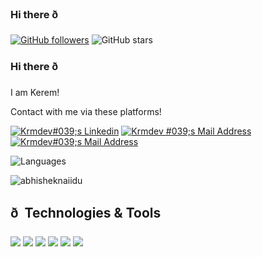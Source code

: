 ### Hi there ð



[![GitHub followers](https://img.shields.io/github/followers/krmdevelopment?style=social)](https://github.com/krmdevelopment?tab=followers)
![GitHub stars](https://img.shields.io/github/stars/krmdevelopment?style=social)

### Hi there ð
I am Kerem!

Contact with me via these platforms! 

 <a href="https://www.linkedin.com/in/krm-development-7038b1216/" target="_blank" rel="nofollow"><img alt="Krmdev#039;s Linkedin" src="https://img.shields.io/badge/LinkedIn-0077B5?style=for-the-badge&logo=linkedin&logoColor=white" /></a>
 <a href="mailto:krmdevelopmnt@gmail.com" target="_blank" rel="nofollow"><img alt="Krmdev
 #039;s Mail Address" src="https://img.shields.io/badge/Gmail-D14836?style=for-the-badge&logo=gmail&logoColor=white" /></a>
 <a href="https://twitter.com/Krm_dev?t=kXcCmqBZg6LJ7IaDHZNjgg&s=09" target="_blank" rel="nofollow"><img alt="Krmdev#039;s Mail Address" src="https://img.shields.io/badge/Twitter-0077B5?style=for-the-badge&logo=twitter&logoColor=white" /></a>


![Languages](https://github-readme-stats.vercel.app/api/top-langs/?username=salihyanbal&layout=compact&theme=dark)

<p align="left"> <img src="https://github-readme-stats.vercel.app/api?username=krmdevelopment&show_icons=true&theme=gotham" alt="abhisheknaiidu" />
  
## ð  Technologies & Tools 
<img src="https://img.shields.io/badge/C%23-5C2D91?style=for-the-badge&logo=c-sharp&logoColor=white"></img>
<img src="https://img.shields.io/badge/.NETCore-5C2D91?style=for-the-badge&logo=.net&logoColor=white"></img>
<img src="https://img.shields.io/badge/Java-red?style=for-the-badge&logo=Java&logoColor=white"></img>
<img src="https://img.shields.io/badge/JavaScript-yellow?style=for-the-badge&logo=Javascript&logoColor=white"></img>
<img src="https://img.shields.io/badge/react-blue?style=for-the-badge&logo=react&logoColor=white"></img>
<img src="https://img.shields.io/badge/Angular-red?style=for-the-badge&logo=angular&logoColor=white"></img>




<!--

Here are some ideas to get you started:

- ð­ Iâm currently working on ...
- ð± Iâm currently learning ...
- ð¯ Iâm looking to collaborate on ...
- ð¤ Iâm looking for help with ...
- ð¬ Ask me about ...
- ð« How to reach me: ...
- ð Pronouns: ...
- â¡ Fun fact: ...
-->



